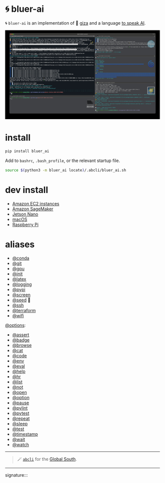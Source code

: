 # 🌀 bluer-ai

🌀 `bluer-ai` is an implementation of 🔻 [giza](https://github.com/kamangir/giza) and a language [to speak AI](https://github.com/kamangir/bluer-south).

![image](https://github.com/kamangir/assets/blob/main/awesome-bash-cli/marquee-2024-10-26.jpg?raw=true)

# install

```bash
pip install bluer_ai
```

Add to `bashrc`, `.bash_profile`, or the relevant startup file.

```bash
source $(python3 -m bluer_ai locate)/.abcli/bluer_ai.sh
```

# dev install

- [Amazon EC2 instances](./bluer_ai/docs/install/ec2.md)
- [Amazon SageMaker](./bluer_ai/docs/install/SageMaker.md)
- [Jetson Nano](./bluer_ai/docs/install/Jetson-Nano.md)
- [macOS](./bluer_ai/docs/install/macOS.md)
- [Raspberry Pi](./bluer_ai/docs/install/RPi.md)


# aliases

- [@conda](./bluer_ai/docs/aliases/conda.md)
- [@git](./bluer_ai/docs/aliases/git.md)
- [@gpu](./bluer_ai/docs/aliases/gpu.md)
- [@init](./bluer_ai/docs/aliases/init.md)
- [@latex](./bluer_ai/docs/aliases/latex.md)
- [@logging](./bluer_ai/docs/aliases/logging.md)
- [@pypi](./bluer_ai/docs/aliases/pypi.md)
- [@screen](./bluer_ai/docs/aliases/screen.md)
- [@seed](./bluer_ai/docs/aliases/seed.md) 🌱
- [@ssh](./bluer_ai/docs/aliases/ssh.md)
- [@terraform](./bluer_ai/docs/aliases/terraform.md)
- [@wifi](./bluer_ai/docs/aliases/wifi.md)

[@options](https://github.com/kamangir/bluer-options):

- [@assert](./bluer_ai/docs/aliases/@assert.md)
- [@badge](./bluer_ai/docs/aliases/@badge.md)
- [@browse](./bluer_ai/docs/aliases/@browse.md)
- [@cat](./bluer_ai/docs/aliases/@cat.md)
- [@code](./bluer_ai/docs/aliases/@code.md)
- [@env](./bluer_ai/docs/aliases/@env.md)
- [@eval](./bluer_ai/docs/aliases/@eval.md)
- [@help](./bluer_ai/docs/aliases/@help.md)
- [@hr](./bluer_ai/docs/aliases/@hr.md)
- [@list](./bluer_ai/docs/aliases/@list.md)
- [@not](./bluer_ai/docs/aliases/@not.md)
- [@open](./bluer_ai/docs/aliases/@open.md)
- [@option](./bluer_ai/docs/aliases/@option.md)
- [@pause](./bluer_ai/docs/aliases/@pause.md)
- [@pylint](./bluer_ai/docs/aliases/@pylint.md)
- [@pytest](./bluer_ai/docs/aliases/@pytest.md)
- [@repeat](./bluer_ai/docs/aliases/@repeat.md)
- [@sleep](./bluer_ai/docs/aliases/@sleep.md)
- [@test](./bluer_ai/docs/aliases/@test.md)
- [@timestamp](./bluer_ai/docs/aliases/@timestamp.md)
- [@wait](./bluer_ai/docs/aliases/@wait.md)
- [@watch](./bluer_ai/docs/aliases/@watch.md)

---

> 🪄 [`abcli`](https://github.com/kamangir/awesome-bash-cli) for the [Global South](https://github.com/kamangir/bluer-south).

---

signature:::